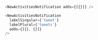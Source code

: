 ```js { "props": { "adds": [1] } }
<NewActivitiesNotification adds={[{}]} />
```

```js
<NewActivitiesNotification
  labelSingular={'tweet'}
  labelPlural={'tweets'}
  adds={[{}, {}]}
/>
```
